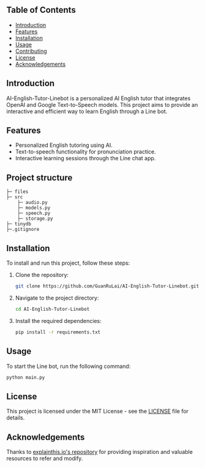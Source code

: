 ## Table of Contents
- [Introduction](#introduction)
- [Features](#features)
- [Installation](#installation)
- [Usage](#usage)
- [Contributing](#contributing)
- [License](#license)
- [Acknowledgements](#acknowledgements)

## Introduction
AI-English-Tutor-Linebot is a personalized AI English tutor that integrates OpenAI and Google Text-to-Speech models. This project aims to provide an interactive and efficient way to learn English through a Line bot.

## Features
- Personalized English tutoring using AI.
- Text-to-speech functionality for pronunciation practice.
- Interactive learning sessions through the Line chat app.

## Project structure
```
├─ files
├─ src
    ├─ audio.py
    ├─ models.py
    ├─ speech.py
    ├─ storage.py
├─ tinydb
├─.gitignore
```

## Installation
To install and run this project, follow these steps:

1. Clone the repository:
    ```bash
    git clone https://github.com/GuanRuLai/AI-English-Tutor-Linebot.git
    ```
2. Navigate to the project directory:
    ```bash
    cd AI-English-Tutor-Linebot
    ```
3. Install the required dependencies:
    ```bash
    pip install -r requirements.txt
    ```

## Usage
To start the Line bot, run the following command:
```bash
python main.py
```

## License
This project is licensed under the MIT License - see the [LICENSE](https://github.com/GuanRuLai/AI-English-Tutor-Linebot/blob/main/LICENSE) file for details.

## Acknowledgements
Thanks to [explainthis.io's repository](https://github.com/TheExplainthis/ChatGPT-AI-English-Tutor) for providing inspiration and valuable resources to refer and modify.
